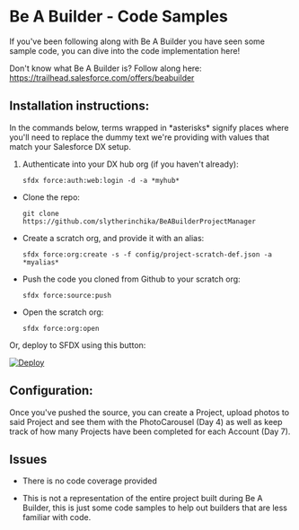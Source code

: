 # Be A Builder - Code Samples
If you've been following along with Be A Builder you have seen some sample code, you can dive into the code implementation here! 

Don't know what Be A Builder is? Follow along here: https://trailhead.salesforce.com/offers/beabuilder

## Installation instructions:

In the commands below, terms wrapped in \*asterisks\* signify places where you'll need to replace the dummy text we're providing with values that match your Salesforce DX setup.

1. Authenticate into your DX hub org (if you haven't already):
	
	```
	sfdx force:auth:web:login -d -a *myhub* 
	```
- Clone the repo:
	
	```
	git clone https://github.com/slytherinchika/BeABuilderProjectManager
	```
- Create a scratch org, and provide it with an alias:
	
	```
	sfdx force:org:create -s -f config/project-scratch-def.json -a *myalias*
	```
- Push the code you cloned from Github to your scratch org:
	
	```
	sfdx force:source:push
	```
- Open the scratch org:
	
	```
	sfdx force:org:open
	```

Or, deploy to SFDX using this button:

[![Deploy](https://deploy-to-sfdx.com/dist/assets/images/DeployToSFDX.svg)](https://deploy-to-sfdx.com/deploy?template=https://github.com/slytherinchika/BeABuilderProjectManager)

## Configuration:

Once you've pushed the source, you can create a Project, upload photos to said Project and see them with the PhotoCarousel (Day 4) as well as keep track of how many Projects have been completed for each Account (Day 7).


## Issues
- There is no code coverage provided

- This is not a representation of the entire project built during Be A Builder, this is just some code samples to help out builders that are less familiar with code.



